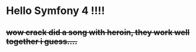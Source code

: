# Hello Symfony 4 !!!!


~~wow crack did a song with heroin, they work well together i guess....~~
---



